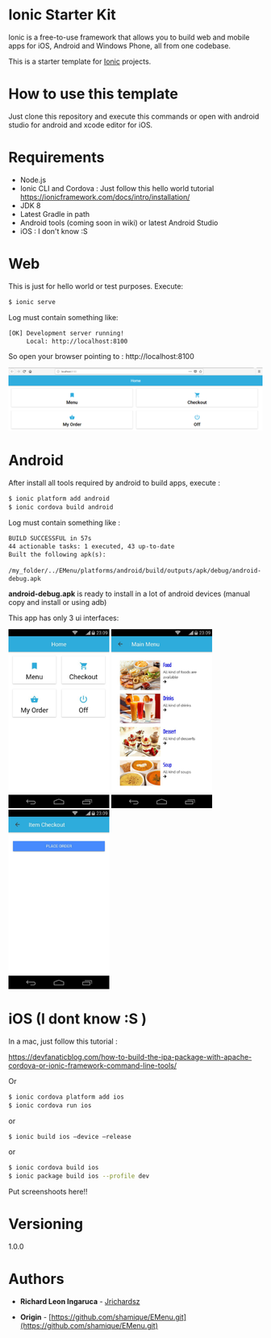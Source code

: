 # Ionic Starter Kit

Ionic is a free-to-use framework that allows you to build web and mobile apps for iOS, Android and Windows Phone, all from one codebase.

This is a starter template for [Ionic](http://ionicframework.com/docs/) projects.

# How to use this template

Just clone this repository and execute this commands or open with android studio for android and xcode editor for iOS.

# Requirements

- Node.js
- Ionic CLI and Cordova : Just follow this hello world tutorial  https://ionicframework.com/docs/intro/installation/
- JDK 8
- Latest Gradle in path
- Android tools (coming soon in wiki) or latest Android Studio
- iOS : I don't know :S

# Web

This is just for hello world or test purposes. Execute:

```bash
$ ionic serve
```
Log must contain something like:

```
[OK] Development server running!
     Local: http://localhost:8100
```

So open your browser pointing to : http://localhost:8100

![web-ionic](https://raw.githubusercontent.com/jrichardsz/static_resources/master/ionic-web.png)

# Android

After install all tools required by android to build apps, execute :


```bash
$ ionic platform add android
$ ionic cordova build android
```

Log must contain something like :


```
BUILD SUCCESSFUL in 57s
44 actionable tasks: 1 executed, 43 up-to-date
Built the following apk(s):
	/my_folder/../EMenu/platforms/android/build/outputs/apk/debug/android-debug.apk
```

**android-debug.apk** is ready to install in a lot of android devices (manual copy and install or using adb)

This app has only 3 ui interfaces:

<p float="left">
  <img src="https://raw.githubusercontent.com/jrichardsz/static_resources/master/android-ionic-01.jpg" width="200" />
  <img src="https://raw.githubusercontent.com/jrichardsz/static_resources/master/android-ionic-02.jpg" width="200" />
  <img src="https://raw.githubusercontent.com/jrichardsz/static_resources/master/android-ionic-03.jpg" width="200" />
</p>



# iOS (I dont know :S )

In a mac, just follow this tutorial :

https://devfanaticblog.com/how-to-build-the-ipa-package-with-apache-cordova-or-ionic-framework-command-line-tools/

Or

```bash
$ ionic cordova platform add ios
$ ionic cordova run ios
```
or

```bash
$ ionic build ios –device –release
```

or

```bash
$ ionic cordova build ios
$ ionic package build ios --profile dev
```

Put screenshoots here!!


# Versioning

1.0.0

# Authors

* **Richard Leon Ingaruca** - [Jrichardsz](https://github.com/jrichardsz)

* **Origin** - [https://github.com/shamique/EMenu.git](https://github.com/shamique/EMenu.git)
